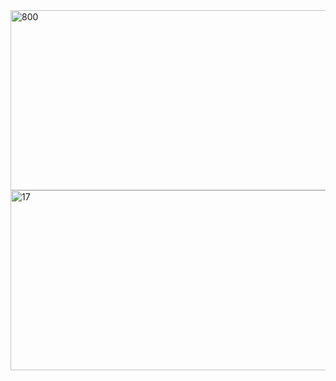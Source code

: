 <img width="512" height="288" alt="800" src="https://github.com/user-attachments/assets/e461b408-a7a2-446c-9580-cff16dfca394" />
<img width="512" height="288" alt="17" src="https://github.com/user-attachments/assets/be5a8278-92d8-4527-819a-52ea041d1872" />

